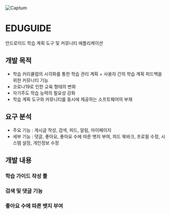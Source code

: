 ![Captum](./resouce/main.png)

# EDUGUIDE
안드로이드 학습 계획 도구 및 커뮤니티 애플리케이션

 ## 개발 목적
- 학습 커리큘럼의 시각화를 통한 학습 관리 계획 + 사용자 간의 학습 계획 피드백을 위한 커뮤니티 기능
- 코로나19로 인한 교육 형태의 변화
- 자기주도 학습 능력의 필요성 강화
- 학습 계획 도구와 커뮤니티를 동시에 제공하는 소프트웨어의 부재

## 요구 분석
- 주요 기능 : 게시글 작성, 검색, 피드, 알림, 마이페이지
- 세부 기능 : 댓글, 좋아요, 좋아요 수에 따른 뱃지 부여, 피드 북바크, 프로필 수정, 시스템 설정, 개인정보 수정

## 개발 내용
### 학습 가이드 작성 툴
### 검색 및 댓글 기능
### 좋아요 수에 따른 뱃지 부여









